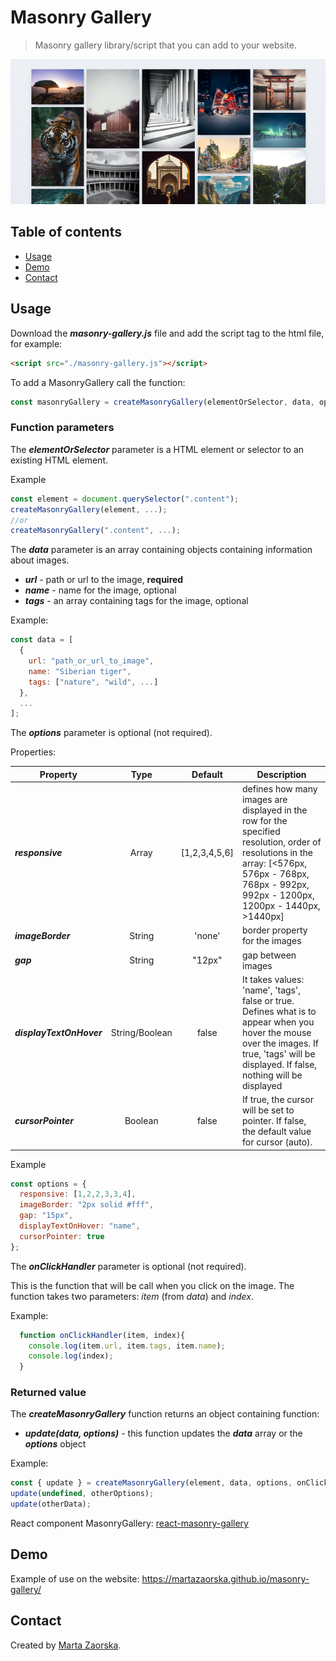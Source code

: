 # Masonry Gallery

> Masonry gallery library/script that you can add to your website. 

![Example Masonry Gallery](/images/example-masonry-gallery.png?raw=true)

## Table of contents

- [Usage](#usage)
- [Demo](#demo)
- [Contact](#contact)

## Usage

Download the ***masonry-gallery.js*** file and add the script tag to the html file, for example:
```html
<script src="./masonry-gallery.js"></script>
```
To add a MasonryGallery call the function:

```javascript
const masonryGallery = createMasonryGallery(elementOrSelector, data, options, onClickHandler);
```


### **Function parameters**

The ***elementOrSelector*** parameter is a HTML element or selector to an existing HTML element.

Example 
```javascript
const element = document.querySelector(".content");
createMasonryGallery(element, ...);
//or
createMasonryGallery(".content", ...);
```

The ***data*** parameter is an array containing objects containing information about images. 

- ***url*** - path or url to the image, **required**
- ***name*** - name for the image, optional
- ***tags*** - an array containing tags for the image, optional

Example:

```javascript
const data = [
  {
    url: "path_or_url_to_image",
    name: "Siberian tiger",
    tags: ["nature", "wild", ...]
  },
  ...
];
```

The ***options*** parameter is optional (not required). 

Properties:

| Property                 |  Type          | Default         | Description |
| ------------------------ | :------------: | :-------------: | ----------- |
| ***responsive***         | Array          | [1,2,3,4,5,6]   | defines how many images are displayed in the row for the specified resolution, order of resolutions in the array: [<576px, 576px - 768px, 768px - 992px, 992px - 1200px, 1200px - 1440px, >1440px] |
| ***imageBorder***        | String         | 'none'          | border property for the images |
| ***gap***                | String         | "12px"          | gap between images  |
| ***displayTextOnHover*** | String/Boolean | false           | It takes values: 'name', 'tags', false or true. Defines what is to appear when you hover the mouse over the images. If true, 'tags' will be displayed. If false, nothing will be displayed  |
| ***cursorPointer***      | Boolean        | false            | If true, the cursor will be set to pointer. If false, the default value for cursor (auto). |

Example
```javascript
const options = {
  responsive: [1,2,2,3,3,4],
  imageBorder: "2px solid #fff",
  gap: "15px",
  displayTextOnHover: "name",
  cursorPointer: true
};
```

The ***onClickHandler*** parameter is optional (not required). 

This is the function that will be call when you click on the image. The function takes two parameters: *item* (from *data*) and *index*.

Example:
```javascript
  function onClickHandler(item, index){
    console.log(item.url, item.tags, item.name);
    console.log(index);
  }
```

### **Returned value**

The ***createMasonryGallery*** function returns an object containing function:

- ***update(data, options)*** - this function updates the ***data*** array or the ***options*** object

Example:
```javascript
const { update } = createMasonryGallery(element, data, options, onClickHandler);
update(undefined, otherOptions);
update(otherData);
```

React component MasonryGallery: [react-masonry-gallery](https://github.com/MartaZaorska/react-masonry-gallery)

## Demo

Example of use on the website: https://martazaorska.github.io/masonry-gallery/

## Contact

Created by [Marta Zaorska](https://martazaorska.github.io/portfolio/).
